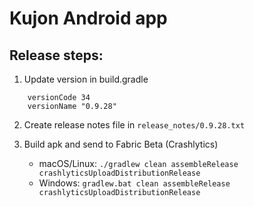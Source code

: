 # Kujon Android app

## Release steps:

1. Update version in build.gradle
```
    versionCode 34
    versionName "0.9.28"
``` 
2. Create release notes file in `release_notes/0.9.28.txt`

3. Build apk and send to Fabric Beta (Crashlytics)
    * macOS/Linux: `./gradlew clean assembleRelease crashlyticsUploadDistributionRelease`
    * Windows: `gradlew.bat clean assembleRelease crashlyticsUploadDistributionRelease`




